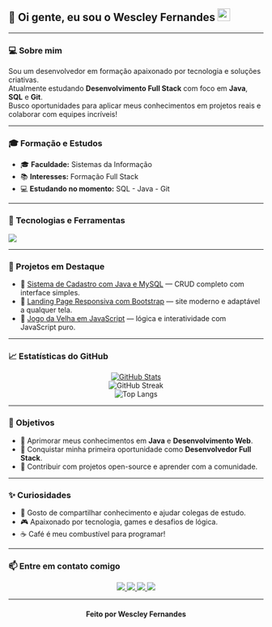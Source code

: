 <h2>👋 Oi gente, eu sou o <strong>Wescley Fernandes</strong> <img src="https://github.com/souvikguria98/souvikguria98/blob/master/Hi.gif" width="25"></h2>

---

<h3>💻 Sobre mim</h3>

Sou um desenvolvedor em formação apaixonado por tecnologia e soluções criativas.  
Atualmente estudando <strong>Desenvolvimento Full Stack</strong> com foco em <strong>Java</strong>, <strong>SQL</strong> e <strong>Git</strong>.  
Busco oportunidades para aplicar meus conhecimentos em projetos reais e colaborar com equipes incríveis!

---

<h3>🎓 Formação e Estudos</h3>

- 🎓 <strong>Faculdade:</strong> Sistemas da Informação  
- :books: <strong>Interesses:</strong> Formação Full Stack  
- 💻 <strong>Estudando no momento:</strong> SQL - Java - Git  

---

<h3>🧠 Tecnologias e Ferramentas</h3>

<p align="left">
  <img src="https://skillicons.dev/icons?i=java,js,html,css,bootstrap,mysql,git,github,vscode,idea" />
</p>

---

<h3>🚀 Projetos em Destaque</h3>

- 🔹 [Sistema de Cadastro com Java e MySQL](https://github.com/WescleyFernandes/sistema-cadastro) — CRUD completo com interface simples.  
- 🔹 [Landing Page Responsiva com Bootstrap](https://github.com/WescleyFernandes/landing-page-bootstrap) — site moderno e adaptável a qualquer tela.  
- 🔹 [Jogo da Velha em JavaScript](https://github.com/WescleyFernandes/jogo-da-velha-js) — lógica e interatividade com JavaScript puro.

---

<h3>📈 Estatísticas do GitHub</h3>

<div align="center">
  <a href="https://github-readme-stats.anuraghazra1.vercel.app/api?username=WescleyFernandes">
    <img src="https://github-readme-stats.anuraghazra1.vercel.app/api?username=WescleyFernandes&show_icons=true&include_all_commits=true&theme=radical" alt="GitHub Stats"/>
  </a>
</div>

<div align="center">
  <img src="https://github-readme-streak-stats.herokuapp.com/?user=WescleyFernandes&theme=radical" alt="GitHub Streak"/>
</div>

<div align="center">
  <img src="https://github-readme-stats.vercel.app/api/top-langs/?username=WescleyFernandes&layout=compact&theme=radical" alt="Top Langs"/>
</div>

---

<h3>🎯 Objetivos</h3>

- 🌱 Aprimorar meus conhecimentos em <strong>Java</strong> e <strong>Desenvolvimento Web</strong>.  
- 💼 Conquistar minha primeira oportunidade como <strong>Desenvolvedor Full Stack</strong>.  
- 🤝 Contribuir com projetos open-source e aprender com a comunidade.

---

<h3>✨ Curiosidades</h3>

- 💬 Gosto de compartilhar conhecimento e ajudar colegas de estudo.  
- 🎮 Apaixonado por tecnologia, games e desafios de lógica.  
- ☕ Café é meu combustível para programar!

---

<h3>📫 Entre em contato comigo</h3>

<p align="center">
  <a href="mailto:wescleyp.fernandes@gmail.com" target="_blank" alt="Gmail">
    <img src="https://img.shields.io/badge/-Gmail-FF0000?style=flat-square&labelColor=FF0000&logo=gmail&logoColor=white" />
  </a>
  <a href="https://www.linkedin.com/in/wescley-fernandes-a59498aa" target="_blank" alt="LinkedIn">
    <img src="https://img.shields.io/badge/-Linkedin-0e76a8?style=flat-square&logo=Linkedin&logoColor=white" />
  </a>
  <a href="https://wa.me/5581998901536?text=Olá!%20Vim%20do%20seu%20GitHub%20e%20quero%20saber%20mais." target="_blank" alt="WhatsApp">
    <img src="https://img.shields.io/badge/-WhatsApp-25d366?style=flat-square&labelColor=25d366&logo=whatsapp&logoColor=white" />
  </a>
  <a href="https://www.instagram.com/wescleyp_fernandes" target="_blank" alt="Instagram">
    <img src="https://img.shields.io/badge/-Instagram-DF0174?style=flat-square&labelColor=DF0174&logo=instagram&logoColor=white" />
  </a>
</p>

---

<div align="center">
  <h4>Feito por <strong>Wescley Fernandes</strong></h4>
</div>
